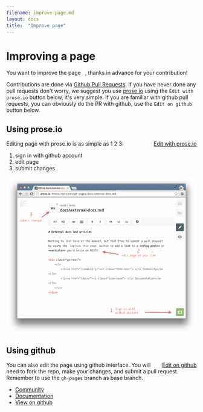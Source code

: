 ```yaml
---
filename: improve-page.md
layout: docs
title:  "Improve page"
---
```

# Improving a page
<STYLE type="text/css">
	.edit { display:block; float:right; }
</STYLE>

<p>You want to improve the page <code id="page-path"> </code>, thanks in advance for your contribution!</p>

Contributions are done via [Github Pull Requests](https://help.github.com/articles/using-pull-requests). If you have never done any pull requests don't worry, we suggest you use [prose.io](http://prose.io/) using the `Edit with prose.io` button below, it's very simple. If you are familiar with github pull requests, you can obviously do the PR with github, use the `Edit on github` button below.

## Using prose.io

<a id="edit-prose" class="edit btn btn-primary" href="#"><i class="icon-desktop"> </i> Edit with prose.io</a>

Editing page with prose.io is as simple as 1 2 3:

1. sign in with github account
2. edit page
3. submit changes

![Editing page with prose](/images/docs/prose.png)


## Using github

<a id="edit-github" class="edit btn btn-primary" href="#"><i class="icon-github"> </i> Edit on github</a>

You can also edit the page using github interface. You will need to fork the repo, make your changes, and submit a pull request. Remember to use the `gh-pages` branch as base branch.



<div class="go-next">
	<ul>
		<li><a href="/community/"><i class="icon-beer"> </i> Community</a></li>
		<li><a href="/docs/"><i class="icon-book"> </i> Documentation</a></li>
		<li><a href="http://github.com/restx/restx"><i class="icon-code"> </i> View on github</a></li>
	</ul>	
</div>

<script>
(function() {
	var filename = window.location.hash.substring(1);
	document.getElementById('page-path').innerHTML=filename;
	document.getElementById('edit-github').setAttribute('href', 'https://github.com/restx/restx.github.io/blob/master/docs/' + filename);
	document.getElementById('edit-prose').setAttribute('href', 'http://prose.io/#restx/restx.github.io/edit/master/docs/' + filename);
})();
</script>

